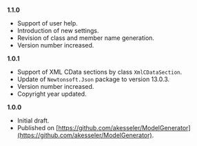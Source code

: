 

**1.1.0**
- Support of user help.
- Introduction of new settings.
- Revision of class and member name generation.
- Version number increased.

**1.0.1**
- Support of XML CData sections by class `XmlCDataSection`.
- Update of `Newtonsoft.Json` package to version 13.0.3.
- Version number increased.
- Copyright year updated.

**1.0.0**

- Initial draft.
- Published on [https://github.com/akesseler/ModelGenerator](https://github.com/akesseler/ModelGenerator).

